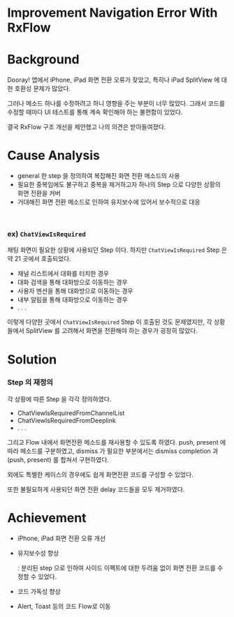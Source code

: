 # Improvement Navigation Error With RxFlow

# Background

Dooray! 앱에서 iPhone, iPad 화면 전환 오류가 잦았고, 특히나 iPad SplitView 에 대한 호환성 문제가 많았다. 

그러나 메소드 하나를 수정하려고 하니 영향을 주는 부분이 너무 많았다. 그래서 코드를 수정할 때마다 UI 테스트를 통해 계속 확인해야 하는 불편함이 있었다.

결국 RxFlow 구조 개선을 제안했고 나의 의견은 받아들여졌다. 

# Cause Analysis

- general 한 step 을 정의하여 복잡해진 화면 전환 메소드의 사용
- 필요한 중복임에도 불구하고 중복을 제거하고자 하나의 Step 으로 다양한 상황의 화면 전환을 커버
- 거대해진 화면 전환 메소드로 인하여 유지보수에 있어서 보수적으로 대응
<br>

### ex) `ChatViewIsRequired` 

채팅 화면이 필요한 상황에 사용되던 Step 이다. 하지만 `ChatViewIsRequired` Step 은 약 21 곳에서 호출되었다.

- 채널 리스트에서 대화를 터치한 경우
- 대화 검색을 통해 대화방으로 이동하는 경우
- 사용자 멘션을 통해 대화방으로 이동하는 경우
- 내부 알림을 통해 대화방으로 이동하는 경우
- . . .

이렇게 다양한 곳에서 `ChatViewIsRequired` Step 이 호출된 것도 문제였지만, 각 상황들에서 SplitView 를 고려해서 화면을 전환해야 하는 경우가 굉장히 많았다.

# Solution

### Step 의 재정의

각 상황에 따른 Step 을 각각 정의하였다. 

- ChatViewIsRequiredFromChannelList
- ChatViewIsRequiredFromDeeplink
- . . .

그리고 Flow 내에서 화면전환 메소드를 재사용할 수 있도록 하였다.
push, present 에 따라 메소드를 구분하였고, dismiss 가 필요한 부분에서는 dismiss completion 과 (push, present) 를 합쳐서 구현하였다. 
<br>

외에도 특별한 케이스의 경우에도 쉽게 화면전환 코드를 구성할 수 있었다. 
<br>

또한 불필요하게 사용되던 화면 전환 delay 코드들을 모두 제거하였다. 

# Achievement
- iPhone, iPad 화면 전환 오류 개선
- 유지보수성 향상
    
    : 분리된 step 으로 인하여 사이드 이펙트에 대한 두려움 없이 화면 전환 코드를 수정할 수 있었다. 
- 코드 가독성 향상
- Alert, Toast 등의 코드 Flow로 이동